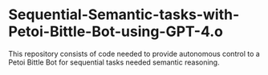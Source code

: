 # Sequential-Semantic-tasks-with-Petoi-Bittle-Bot-using-GPT-4.o
This repository consists of code needed to provide autonomous control to a Petoi Bittle Bot for sequential tasks needed semantic reasoning.
